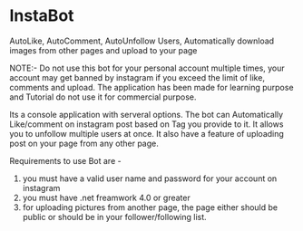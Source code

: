 # InstaBot
AutoLike, AutoComment, AutoUnfollow Users, Automatically download images from other pages and upload to your page

NOTE:- Do not use this bot for your personal account multiple times, your account may get banned by instagram if you exceed the limit of like, comments and upload. The application has been made for learning purpose and Tutorial do not use it for commercial purpose.

Its a console application with serveral options. 
The bot can Automatically Like/comment on instagram post based on Tag you provide to it.
It allows you to unfollow multiple users at once.
It also have a feature of uploading post on your page from any other page.

Requirements to use Bot are - 
1. you must have a valid user name and password for your account on instagram
2. you must have .net freamwork 4.0 or greater
3. for uploading pictures from another page, the page either should be public or should be in your follower/following list.
